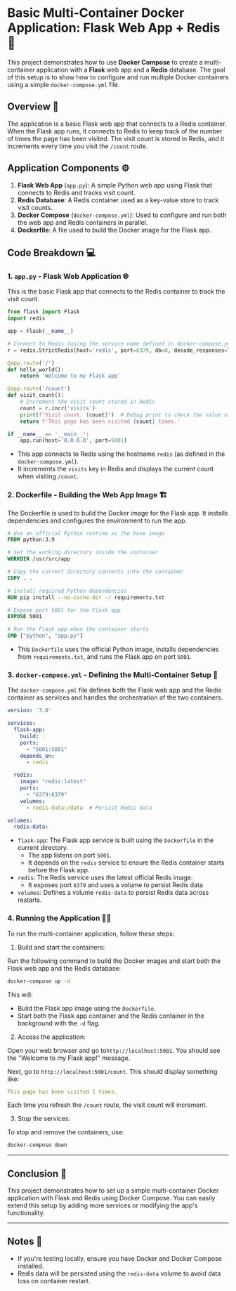 # Basic Multi-Container Docker Application: Flask Web App + Redis 🐳

This project demonstrates how to use **Docker Compose** to create a multi-container application with a **Flask** web app and a **Redis** database. The goal of this setup is to show how to configure and run multiple Docker containers using a simple `docker-compose.yml` file.

## Overview 🚀

The application is a basic Flask web app that connects to a Redis container. When the Flask app runs, it connects to Redis to keep track of the number of times the page has been visited. The visit count is stored in Redis, and it increments every time you visit the `/count` route.

## Application Components ⚙️

1. **Flask Web App** (`app.py`): A simple Python web app using Flask that connects to Redis and tracks visit count.
2. **Redis Database**: A Redis container used as a key-value store to track visit counts.
3. **Docker Compose** (`docker-compose.yml`): Used to configure and run both the web app and Redis containers in parallel.
4. **Dockerfile**: A file used to build the Docker image for the Flask app.

## Code Breakdown 💻

### 1. `app.py` - Flask Web Application 🌐

This is the basic Flask app that connects to the Redis container to track the visit count.

```python
from flask import Flask
import redis

app = Flask(__name__)

# Connect to Redis (using the service name defined in docker-compose.yml)
r = redis.StrictRedis(host='redis', port=6379, db=0, decode_responses=True)

@app.route('/')
def hello_world():
    return 'Welcome to my Flask app'

@app.route('/count')
def visit_count():
    # Increment the visit count stored in Redis
    count = r.incr('visits')
    print(f"Visit count: {count}")  # Debug print to check the value of count
    return f'This page has been visited {count} times.'

if __name__ == '__main__':
    app.run(host='0.0.0.0', port=5001)
```
- This app connects to Redis using the hostname `redis` (as defined in the `docker-compose.yml`).
- It increments the `visits` key in Redis and displays the current count when visiting `/count`.

### 2. Dockerfile - Building the Web App Image 🏗️

The Dockerfile is used to build the Docker image for the Flask app. It installs dependencies and configures the environment to run the app.

```dockerfile
# Use an official Python runtime as the base image
FROM python:3.9

# Set the working directory inside the container
WORKDIR /usr/src/app

# Copy the current directory contents into the container
COPY . .

# Install required Python dependencies
RUN pip install --no-cache-dir -r requirements.txt

# Expose port 5001 for the Flask app
EXPOSE 5001

# Run the Flask app when the container starts
CMD ["python", "app.py"]
```

- This `Dockerfile` uses the official Python image, installs dependencies from `requirements.txt`, and runs the Flask app on port `5001`.

### 3. `docker-compose.yml` - Defining the Multi-Container Setup 📝

The `docker-compose.yml` file defines both the Flask web app and the Redis container as services and handles the orchestration of the two containers.

```yaml
version: '3.8'

services:
  flask-app:
    build: .
    ports:
      - "5001:5001"
    depends_on:
      - redis  

  redis:
    image: "redis:latest"
    ports:
      - "6379:6379"
    volumes:
      - redis-data:/data  # Persist Redis data

volumes:
  redis-data:
```

- `flask-app`: The Flask app service is built using the `Dockerfile` in the current directory.
    - The app listens on port `5001`.
    - It depends on the `redis` service to ensure the Redis container starts before the Flask app.
- `redis`: The Redis service uses the latest official Redis image.
    - It exposes port `6379` and uses a volume to persist Redis data
- `volumes`: Defines a volume `redis-data` to persist Redis data across restarts.

### 4. Running the Application 🏃‍♂️

To run the multi-container application, follow these steps:

1. Build and start the containers:

Run the following command to build the Docker images and start both the Flask web app and the Redis database:

```bash
docker-compose up -d
```

This will:

- Build the Flask app image using the `Dockerfile`.
- Start both the Flask app container and the Redis container in the background with the `-d` flag.

2. Access the application: 

Open your web browser and go to`http://localhost:5001`. You should see the "Welcome to my Flask app!" message.

Next, go to `http://localhost:5001/count`. This should display something like:

```yaml
This page has been visited 1 times.
```

Each time you refresh the `/count` route, the visit count will increment.

3. Stop the services:

To stop and remove the containers, use:

```bash
docker-compose down
```

---

## Conclusion 🎉

This project demonstrates how to set up a simple multi-container Docker application with Flask and Redis using Docker Compose. You can easily extend this setup by adding more services or modifying the app's functionality.

---

## Notes 📝

- If you're testing locally, ensure you have Docker and Docker Compose installed.
- Redis data will be persisted using the `redis-data` volume to avoid data loss on container restart.